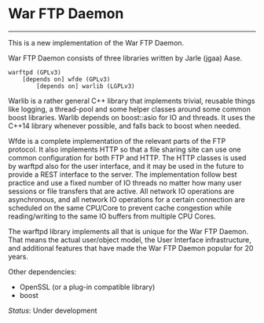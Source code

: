 # War FTP Daemon
--------------------------------------

This is a new implementation of the War FTP Daemon.

War FTP Daemon consists of three libraries written by Jarle (jgaa) Aase.

    warftpd (GPLv3)
        [depends on] wfde (GPLv3)
            [depends on] warlib (LGPLv3)


Warlib is a rather general C++ library that implements trivial, reusable things like
logging, a thread-pool and some helper classes around some common boost libraries.
Warlib depends on boost::asio for IO and threads. It uses the C++14 library whenever
possible, and falls back to boost when needed.

Wfde is a complete implementation of the relevant parts of the FTP protocol.
It also implements HTTP so that a file sharing site can use one common configuration
for both FTP and HTTP. The HTTP classes is used by warftpd also for the user
interface, and it may be used in the future to provide a REST interface to the server.
The implementation follow best practice and use a fixed number of IO threads no
matter how many user sessions or file transfers that are active. All network
IO operations are asynchronous, and all network IO operations for a certain connection
are scheduled on the same CPU/Core to prevent cache congestion while reading/writing
to the same IO buffers from multiple CPU Cores.

The warftpd library implements all that is unique for the War FTP Daemon. That means
the actual user/object model, the User Interface infrastructure, and additional
features that have made the War FTP Daemon popular for 20 years.

Other dependencies:
  - OpenSSL (or a plug-in compatible library)
  - boost

*Status*: Under development
